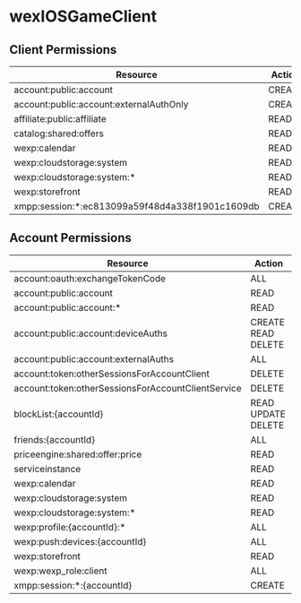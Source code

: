 # wexIOSGameClient


## Client Permissions
| Resource | Action |
| -------- | ------ |
| account:public:account | CREATE |
| account:public:account:externalAuthOnly | CREATE |
| affiliate:public:affiliate | READ |
| catalog:shared:offers | READ |
| wexp:calendar | READ |
| wexp:cloudstorage:system | READ |
| wexp:cloudstorage:system:* | READ |
| wexp:storefront | READ |
| xmpp:session:*:ec813099a59f48d4a338f1901c1609db | CREATE |

## Account Permissions
| Resource | Action |
| -------- | ------ |
| account:oauth:exchangeTokenCode | ALL |
| account:public:account | READ |
| account:public:account:* | READ |
| account:public:account:deviceAuths | CREATE READ DELETE |
| account:public:account:externalAuths | ALL |
| account:token:otherSessionsForAccountClient | DELETE |
| account:token:otherSessionsForAccountClientService | DELETE |
| blockList:{accountId} | READ UPDATE DELETE |
| friends:{accountId} | ALL |
| priceengine:shared:offer:price | READ |
| serviceinstance | READ |
| wexp:calendar | READ |
| wexp:cloudstorage:system | READ |
| wexp:cloudstorage:system:* | READ |
| wexp:profile:{accountId}:* | ALL |
| wexp:push:devices:{accountId} | ALL |
| wexp:storefront | READ |
| wexp:wexp_role:client | ALL |
| xmpp:session:*:{accountId} | CREATE |

